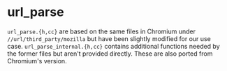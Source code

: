 # url_parse

`url_parse.{h,cc}` are based on the same files in Chromium under
`//url/third_party/mozilla` but have been slightly modified for our use case.
`url_parse_internal.{h,cc}` contains additional functions needed by the former
files but aren't provided directly.  These are also ported from Chromium's
version.
